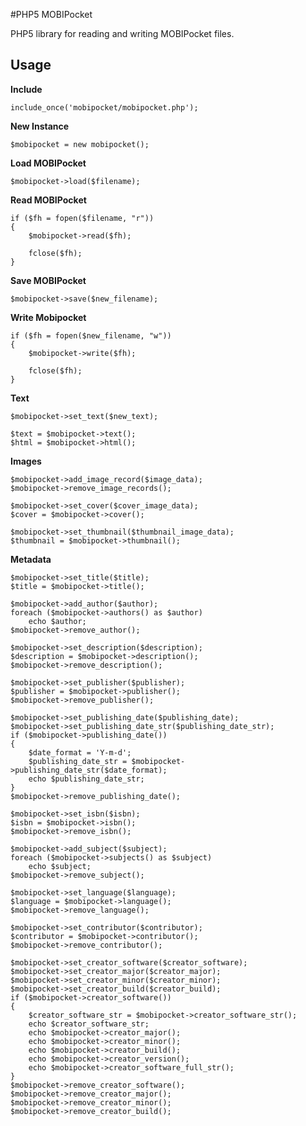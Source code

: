 #PHP5 MOBIPocket

PHP5 library for reading and writing MOBIPocket files.

## Usage

**Include**

    include_once('mobipocket/mobipocket.php');
    
**New Instance**

    $mobipocket = new mobipocket();
    
**Load MOBIPocket**

    $mobipocket->load($filename);
    
**Read MOBIPocket**

    if ($fh = fopen($filename, "r"))
    {
        $mobipocket->read($fh);

        fclose($fh);
    }

**Save MOBIPocket**

    $mobipocket->save($new_filename);
    
**Write Mobipocket**

    if ($fh = fopen($new_filename, "w"))
    {
        $mobipocket->write($fh);
        
        fclose($fh);
    }
    
**Text**

    $mobipocket->set_text($new_text);

    $text = $mobipocket->text();
    $html = $mobipocket->html();

**Images**

    $mobipocket->add_image_record($image_data);
    $mobipocket->remove_image_records();
    
    $mobipocket->set_cover($cover_image_data);
    $cover = $mobipocket->cover();

    $mobipocket->set_thumbnail($thumbnail_image_data);
    $thumbnail = $mobipocket->thumbnail();
    
**Metadata**

    $mobipocket->set_title($title);
    $title = $mobipocket->title();
    
    $mobipocket->add_author($author);
    foreach ($mobipocket->authors() as $author)
        echo $author;
    $mobipocket->remove_author();
    
    $mobipocket->set_description($description);
    $description = $mobipocket->description();
    $mobipocket->remove_description();
    
    $mobipocket->set_publisher($publisher);
    $publisher = $mobipocket->publisher();
    $mobipocket->remove_publisher();
    
    $mobipocket->set_publishing_date($publishing_date);
    $mobipocket->set_publishing_date_str($publishing_date_str);
    if ($mobipocket->publishing_date())
    {
        $date_format = 'Y-m-d';
        $publishing_date_str = $mobipocket->publishing_date_str($date_format);
        echo $publishing_date_str;
    }
    $mobipocket->remove_publishing_date();
    
    $mobipocket->set_isbn($isbn);
    $isbn = $mobipocket->isbn();
    $mobipocket->remove_isbn();
    
    $mobipocket->add_subject($subject);
    foreach ($mobipocket->subjects() as $subject)
        echo $subject;
    $mobipocket->remove_subject();
        
    $mobipocket->set_language($language);
    $language = $mobipocket->language();
    $mobipocket->remove_language();
    
    $mobipocket->set_contributor($contributor);
    $contributor = $mobipocket->contributor();
    $mobipocket->remove_contributor();
    
    $mobipocket->set_creator_software($creator_software);
    $mobipocket->set_creator_major($creator_major);
    $mobipocket->set_creator_minor($creator_minor);
    $mobipocket->set_creator_build($creator_build);
    if ($mobipocket->creator_software())
    {
        $creator_software_str = $mobipocket->creator_software_str();
        echo $creator_software_str;
        echo $mobipocket->creator_major();
        echo $mobipocket->creator_minor();
        echo $mobipocket->creator_build();
        echo $mobipocket->creator_version();
        echo $mobipocket->creator_software_full_str();
    }
    $mobipocket->remove_creator_software();
    $mobipocket->remove_creator_major();
    $mobipocket->remove_creator_minor();
    $mobipocket->remove_creator_build();
    
    
